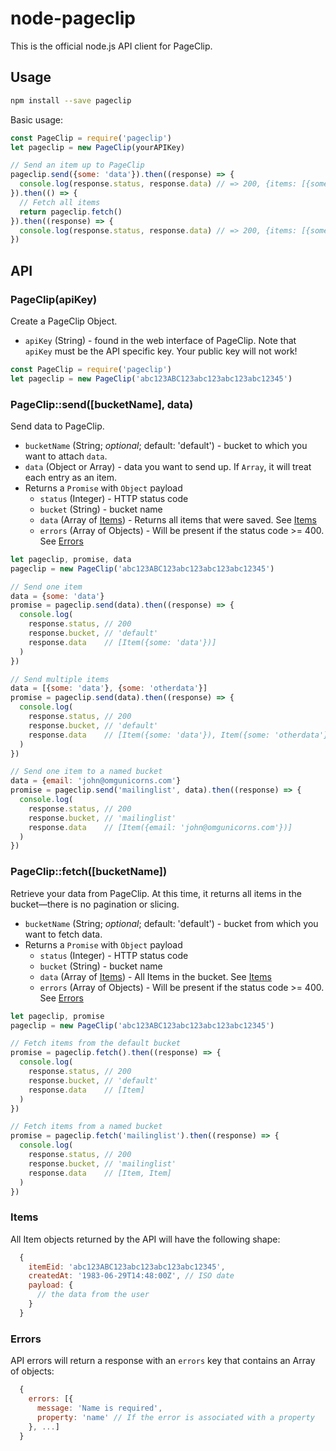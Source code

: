 # node-pageclip

This is the official node.js API client for PageClip.

## Usage

```sh
npm install --save pageclip
```

Basic usage:

```js
const PageClip = require('pageclip')
let pageclip = new PageClip(yourAPIKey)

// Send an item up to PageClip
pageclip.send({some: 'data'}).then((response) => {
  console.log(response.status, response.data) // => 200, {items: [{some: 'data'}]}
}).then(() => {
  // Fetch all items
  return pageclip.fetch()
}).then((response) => {
  console.log(response.status, response.data) // => 200, {items: [{some: 'data'}]}
})
```

## API

### PageClip(apiKey)

Create a PageClip Object.

* `apiKey` (String) - found in the web interface of PageClip. Note that `apiKey` must be the API specific key. Your public key will not work!

```js
const PageClip = require('pageclip')
let pageclip = new PageClip('abc123ABC123abc123abc123abc12345')
```

### PageClip::send([bucketName], data)

Send data to PageClip.

* `bucketName` (String; _optional_; default: 'default') - bucket to which you want to attach `data`.
* `data` (Object or Array) - data you want to send up. If `Array`, it will treat each entry as an item.
* Returns a `Promise` with `Object` payload
  * `status` (Integer) - HTTP status code
  * `bucket` (String) - bucket name
  * `data` (Array of [Items](#items)) - Returns all items that were saved. See [Items](#items)
  * `errors` (Array of Objects) - Will be present if the status code >= 400. See [Errors](#errors)

```js
let pageclip, promise, data
pageclip = new PageClip('abc123ABC123abc123abc123abc12345')

// Send one item
data = {some: 'data'}
promise = pageclip.send(data).then((response) => {
  console.log(
    response.status, // 200
    response.bucket, // 'default'
    response.data    // [Item({some: 'data'})]
  )
})

// Send multiple items
data = [{some: 'data'}, {some: 'otherdata'}]
promise = pageclip.send(data).then((response) => {
  console.log(
    response.status, // 200
    response.bucket, // 'default'
    response.data    // [Item({some: 'data'}), Item({some: 'otherdata'})]
  )
})

// Send one item to a named bucket
data = {email: 'john@omgunicorns.com'}
promise = pageclip.send('mailinglist', data).then((response) => {
  console.log(
    response.status, // 200
    response.bucket, // 'mailinglist'
    response.data    // [Item({email: 'john@omgunicorns.com'})]
  )
})
```

### PageClip::fetch([bucketName])

Retrieve your data from PageClip. At this time, it returns all items in the bucket&mdash;there is no pagination or slicing.

* `bucketName` (String; _optional_; default: 'default') - bucket from which you want to fetch data.
* Returns a `Promise` with `Object` payload
  * `status` (Integer) - HTTP status code
  * `bucket` (String) - bucket name
  * `data` (Array of [Items](#items)) - All Items in the bucket. See [Items](#items)
  * `errors` (Array of Objects) - Will be present if the status code >= 400. See [Errors](#errors)

```js
let pageclip, promise
pageclip = new PageClip('abc123ABC123abc123abc123abc12345')

// Fetch items from the default bucket
promise = pageclip.fetch().then((response) => {
  console.log(
    response.status, // 200
    response.bucket, // 'default'
    response.data    // [Item]
  )
})

// Fetch items from a named bucket
promise = pageclip.fetch('mailinglist').then((response) => {
  console.log(
    response.status, // 200
    response.bucket, // 'mailinglist'
    response.data    // [Item, Item]
  )
})
```

### Items

All Item objects returned by the API will have the following shape:

```js
  {
    itemEid: 'abc123ABC123abc123abc123abc12345',
    createdAt: '1983-06-29T14:48:00Z', // ISO date
    payload: {
      // the data from the user
    }
  }
```

### Errors

API errors will return a response with an `errors` key that contains an Array of objects:

```js
  {
    errors: [{
      message: 'Name is required',
      property: 'name' // If the error is associated with a property
    }, ...]
  }
```
